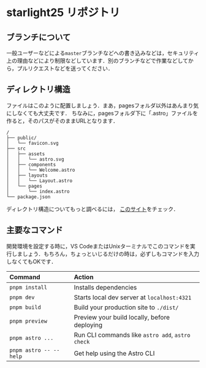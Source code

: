 # starlight25 リポジトリ

## ブランチについて

一般ユーザーなどによる`master`ブランチなどへの書き込みなどは，セキュリティ上の理由などにより制限などしています．別のブランチなどで作業などしてから，プルリクエストなどを送ってください．

## ディレクトリ構造

ファイルはこのように配置しましょう．まあ，pagesフォルダ以外はあんまり気にしなくても大丈夫です．
ちなみに，pagesフォルダ下に「.astro」ファイルを作ると，そのパスがそのままURLとなります．

```text
/
├── public/
│   └── favicon.svg
├── src
│   ├── assets
│   │   └── astro.svg
│   ├── components
│   │   └── Welcome.astro
│   ├── layouts
│   │   └── Layout.astro
│   └── pages
│       └── index.astro
└── package.json
```

ディレクトリ構造についてもっと調べるには， [このサイト](https://docs.astro.build/en/basics/project-structure/)をチェック．

## 主要なコマンド

開発環境を設定する時に，VS CodeまたはUnixターミナルでこのコマンドを実行しましょう．もちろん，ちょっといじるだけの時は，必ずしもコマンドを入力しなくてもOKです．

| Command                   | Action                                           |
| :------------------------ | :----------------------------------------------- |
| `pnpm install`             | Installs dependencies                            |
| `pnpm dev`             | Starts local dev server at `localhost:4321`      |
| `pnpm build`           | Build your production site to `./dist/`          |
| `pnpm preview`         | Preview your build locally, before deploying     |
| `pnpm astro ...`       | Run CLI commands like `astro add`, `astro check` |
| `pnpm astro -- --help` | Get help using the Astro CLI                     |

